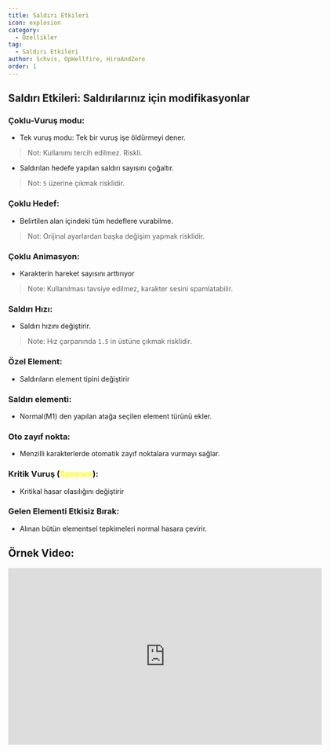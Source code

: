 ```yaml
---
title: Saldırı Etkileri
icon: explosion
category:
  - Özellikler
tag:
  - Saldırı Etkileri
author: Schvis, OpHellfire, HiroAndZero
order: 1
---
```


## Saldırı Etkileri: Saldırılarınız için modifikasyonlar

### Çoklu-Vuruş modu:
- Tek vuruş modu: Tek bir vuruş işe öldürmeyi dener.
> Not: Kullanımı tercih edilmez. Riskli.
- Saldırılan hedefe yapılan saldırı sayısını çoğaltır.
> Not: `5` üzerine çıkmak risklidir.
### Çoklu Hedef:
- Belirtilen alan içindeki tüm hedeflere vurabilme.
> Not: Orijinal ayarlardan başka değişim yapmak risklidir.
### Çoklu Animasyon:
- Karakterin hareket sayısını arttırıyor
> Note: Kullanılması tavsiye edilmez, karakter sesini spamlatabilir.
### Saldırı Hızı:
- Saldırı hızını değiştirir.
> Note: Hız çarpanında `1.5` in üstüne çıkmak risklidir.
### Özel Element:
- Saldırıların element tipini değiştirir
### Saldırı elementi:
- Normal(M1) den yapılan atağa seçilen element türünü ekler.
### Oto zayıf nokta:
- Menzilli karakterlerde otomatik zayıf noktalara vurmayı sağlar.
### Kritik Vuruş (<span style='color:yellow;'>Sponsor</span>):
- Kritikal hasar olasılığını değiştirir
### Gelen Elementi Etkisiz Bırak:
- Alınan bütün elementsel tepkimeleri normal hasara çevirir.

## Örnek Video:

<div class="iframe-container"><iframe width="640" height="360" src="https://www.youtube.com/embed/1BdKwxBjWyg?list=PL5eI1Tb64p56g27qfYk7VuFTz4FK6YrKa" title="Korepi - Attack Effects" frameborder="0" allow="accelerometer; autoplay; clipboard-write; encrypted-media; gyroscope; picture-in-picture; web-share" allowfullscreen></iframe></div>
